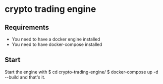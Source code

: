 # crypto trading engine


## Requirements

- You need to have a docker engine installed
- You need to have docker-compose installed

## Start
Start the engine with
    $ cd crypto-trading-engine/
    $ docker-compose up -d --build
and that's it.
